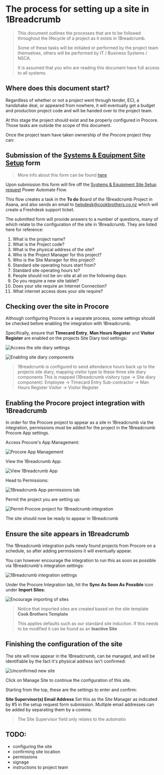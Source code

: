 <div class="cbc-md">
  
# The process for setting up a site in 1Breadcrumb

> This document outlines the processes that are to be followed throughout the lifecycle of a project as it exists in 1Breadcrumb.
> 
> Some of these tasks will be initiated or performed by the project team themselves, others will be performed by IT / Business Systems / NSCA.
>
> It is assumed that you who are reading this document have full access to all systems.


## Where does this document start?

Regardless of whether or not a project went through tender, ECI, a handshake deal, or appeared from nowhere, it will eventually get a budget and production project code and will be handed over to the project team.

At this stage the project should exist and be properly configured in Procore. Those tasks are outside the scope of this document.

Once the project team have taken ownership of the Procore project they can:


## Submission of the [Systems & Equipment Site Setup](https://forms.office.com/r/JgczdvNttj) form

> More info about this form can be found [here](https://helpdesk.cookbrothers.co.nz/a/solutions/articles/42000103367)

Upon submission this form will fire off the [Systems & Equipment Site Setup request](https://make.powerautomate.com/environments/Default-d2bbeec6-1aa1-4971-a0e0-8937a6fbeabd/flows/shared/e0c87133-2235-4a8e-8311-66907d221181/details) Power Automate Flow.

This flow creates a task in the **To do** Board of the 1Breadcrumb Project in Asana, and also sends an email to helpdesk@cookbrothers.co.nz which will create a Freshdesk support ticket.

The submitted form will provide answers to a number of questions, many of which relate to the configuration of the site in 1Breadcrumb. They are listed here for reference:

1. What is the project name?
2. What is the Project code?
3. What is the physical address of the site?
4. Who is the Project Manager for this project?
5. Who is the Site Manager for this project?
6. Standard site operating hours start from?
7. Standard site operating hours to?
8. People should not be on-site at all on the following days:
9. Do you require a new site tablet?
10. Does your site require an Internet Connection?
11. What internet access does your site require?


## Checking over the site in Procore

Although configuring Procore is a separate process, some settings should be checked before enabling the integration with 1Breadcrumb.

Specifically, ensure that **Timecard Entry**, **Man Hours Register** and **Visitor Register** are enabled on the projects Site Diary tool settings:

![Access the site diary settings](https://github.com/cookbrothersconstruction/documentation/assets/115191984/41d61ae9-7cd3-4da8-935e-ddc414c06449)

![Enabling site diary components](https://github.com/cookbrothersconstruction/documentation/assets/115191984/21db2f2e-414c-416c-ba25-ef35450cd501)

> 1Breadcrumb is configured to send attendance hours back up to the projects site diary, mapping visitor type to these three site diary components
> This is mapped (1Breadcrumb visitory type -> Site diary component):
> Employee -> Timecard Entry
> Sub-contractor -> Man Hours Register
> Visitor -> Visitor Register


## Enabling the Procore project integration with 1Breadcrumb

In order for the Procore project to appear as a site in 1Breadcrumb via the integration, permissions must be added for the project in the 1Breadcrumb Procore App settings.

Access Procore's App Management:

![Procore App Management](https://github.com/cookbrothersconstruction/documentation/assets/115191984/e3b437d2-0868-431a-9351-a7f8d6a5dd40)

View the 1Breadcrumb App:

![View 1Breadcrumb App](https://github.com/cookbrothersconstruction/documentation/assets/115191984/af6f775e-1819-4d83-b96c-a2a96c0fefc0)

Head to Permissions:

![1Breadcrumb App permissions tab](https://github.com/cookbrothersconstruction/documentation/assets/115191984/e7adbecb-3ee4-44e4-8a20-b5e2bb92b080)

Permit the project you are setting up:

![Permit Procore project for 1Breadcrumb integration](https://github.com/cookbrothersconstruction/documentation/assets/115191984/96214b00-5a04-45b8-8ec8-db9b6c99bf73)

The site should now be ready to appear in 1Breadcrumb


## Ensure the site appears in 1Breadcrumb

The 1Breadcrumb integration pulls newly found projects from Procore on a schedule, so after adding permissions it will eventually appear.

You can however encourage the integration to run this as soon as possible via 1Breadcrumb's integration settings:

![1Breadcrumb integration settings](https://github.com/cookbrothersconstruction/documentation/assets/115191984/8a44a9d6-3213-4310-88f1-5e377c12a44d)

Under the Procore Integration tab, hit the **Sync As Soon As Possible** icon under **Import Sites**:

![Encourage importing of sites](https://github.com/cookbrothersconstruction/documentation/assets/115191984/9bf821e2-8c18-4cc6-bf19-5e062c245da3)

> Notice that imported sites are created based on the site template **Cook Brothers Template**
>
> This applies defaults such as our standard site induction. If this needs to be modified it can be found as an **Inactive Site**


## Finishing the configuration of the site

The site will now appear in the 1Breadcrumb, can be managed, and will be identifiable by the fact it's physical address isn't confirmed:

![Unconfirmed new site](https://github.com/cookbrothersconstruction/documentation/assets/115191984/e88417b6-b791-41e1-aef5-c05165471b77)

Click on Manage Site to continue the configuration of this site.

Starting from the top, these are the settings to enter and confirm:

**Site Supervisor(s) Email Address**
Set this as the Site Manager as indicated by #5 in the setup request form submission. Multiple email addresses can be added by separating them by a comma.

> The Site Supervisor field only relates to the automatio


## TODO:
- configuring the site
- confirming site location
- permissions
- signage
- instructions to project team



</div>
